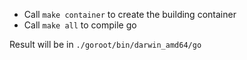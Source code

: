 * Call `make container` to create the building container
* Call `make all` to compile go

Result will be in `./goroot/bin/darwin_amd64/go`
